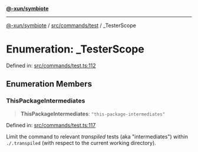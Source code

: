 [**@-xun/symbiote**](../../../../README.md)

***

[@-xun/symbiote](../../../../README.md) / [src/commands/test](../README.md) / \_TesterScope

# Enumeration: \_TesterScope

Defined in: [src/commands/test.ts:112](https://github.com/Xunnamius/symbiote/blob/39b78f935df3d66a96654bd78c86b3952384b660/src/commands/test.ts#L112)

## Enumeration Members

### ThisPackageIntermediates

> **ThisPackageIntermediates**: `"this-package-intermediates"`

Defined in: [src/commands/test.ts:117](https://github.com/Xunnamius/symbiote/blob/39b78f935df3d66a96654bd78c86b3952384b660/src/commands/test.ts#L117)

Limit the command to relevant _transpiled_ tests (aka "intermediates")
within `./.transpiled` (with respect to the current working directory).
